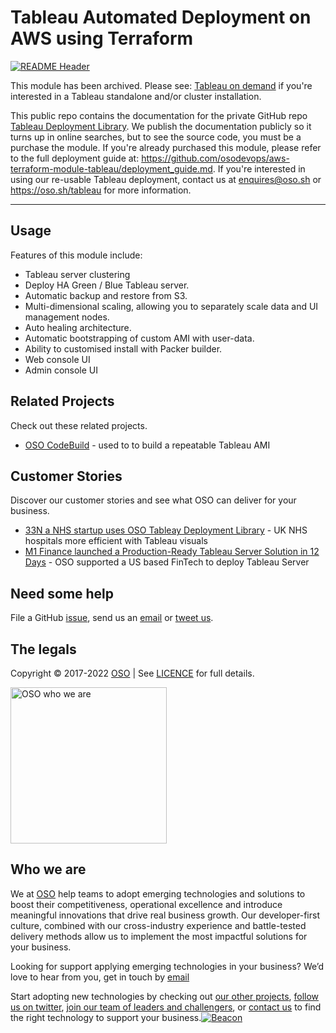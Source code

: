 
<!-- markdownlint-disable -->
# Tableau Automated Deployment on AWS using Terraform


<!-- markdownlint-restore -->

[![README Header][readme_header_img]][readme_header_link]

<!--




  ** DO NOT EDIT THIS FILE
  **
  ** This file was automatically generated by the `build-harness`.
  ** 1) Make all changes to `README.yaml`
  ** 2) Run `make init` (you only need to do this once)
  ** 3) Run`make readme` to rebuild this file.
  **
  ** (We maintain HUNDREDS of open source projects. This is how we maintain our sanity.)
  **





-->
This module has been archived. Please see: [Tableau on demand](https://tableauondemand.io) if you're interested in a Tableau standalone and/or cluster installation.

This public repo contains the documentation for the private GitHub repo [Tableau Deployment Library](https://github.com/osodevops/aws-terraform-module-tableau). We publish the documentation publicly so it turns up in online searches, but to see the source code, you must be a purchase the module. If you're already purchased this module, please refer to the full deployment guide at: https://github.com/osodevops/aws-terraform-module-tableau/deployment_guide.md. If you're interested in using our re-usable Tableau deployment, contact us at enquires@oso.sh or https://oso.sh/tableau for more information.

---






## Usage

Features of this module include:
  - Tableau server clustering
  - Deploy HA Green / Blue Tableau server.
  - Automatic backup and restore from S3.
  - Multi-dimensional scaling, allowing you to separately scale data and UI management nodes.
  - Auto healing architecture.
  - Automatic bootstrapping of custom AMI with user-data.
  - Ability to customised install with Packer builder.
  - Web console UI
  - Admin console UI








## Related Projects

Check out these related projects.

- [OSO CodeBuild](https://github.com/osodevops/aws-terraform-module-codebuild-packer) - used to to build a repeatable Tableau AMI



## Customer Stories

Discover our customer stories and see what OSO can deliver for your business.

- [33N a NHS startup uses OSO Tableay Deployment Library](https://oso.sh/case-studies/how-33n-enabled-real-time-nhs-data-visualisation/) - UK NHS hospitals more efficient with Tableau visuals
- [M1 Finance launched a Production-Ready Tableau Server Solution in 12 Days](https://oso.sh/case-studies/how-oso-helped-m1-to-launch-a-production-ready-tableau-server-solution-in-12-days/) - OSO supported a US based FinTech to deploy Tableau Server



## Need some help

File a GitHub [issue](https://github.com/osodevops/aws-terraform-module-tableau-public/issues), send us an [email][email] or [tweet us][twitter].

## The legals

Copyright © 2017-2022 [OSO](https://oso.sh) | See [LICENCE](LICENSE) for full details.

[<img src="https://oso-public-resources.s3.eu-west-1.amazonaws.com/oso-logo-green.png" alt="OSO who we are" width="250"/>](https://oso.sh/who-we-are/)

## Who we are

We at [OSO][website] help teams to adopt emerging technologies and solutions to boost their competitiveness, operational excellence and introduce meaningful innovations that drive real business growth. Our developer-first culture, combined with our cross-industry experience and battle-tested delivery methods allow us to implement the most impactful solutions for your business.

Looking for support applying emerging technologies in your business? We’d love to hear from you, get in touch by [email][email]

Start adopting new technologies by checking out [our other projects][github], [follow us on twitter][twitter], [join our team of leaders and challengers][careers], or [contact us][contact] to find the right technology to support your business.[![Beacon][beacon]][website]

  [logo]: https://oso-public-resources.s3.eu-west-1.amazonaws.com/oso-logo-green.png
  [website]: https://oso.sh?utm_source=github&utm_medium=readme&utm_campaign=osodevops/aws-terraform-module-tableau-public&utm_content=website
  [github]: https://github.com/osodevops?utm_source=github&utm_medium=readme&utm_campaign=osodevops/aws-terraform-module-tableau-public&utm_content=github
  [careers]: https://oso.sh/careers/?utm_source=github&utm_medium=readme&utm_campaign=osodevops/aws-terraform-module-tableau-public&utm_content=careers
  [contact]: https://oso.sh/contact/?utm_source=github&utm_medium=readme&utm_campaign=osodevops/aws-terraform-module-tableau-public&utm_content=contact
  [linkedin]: https://www.linkedin.com/company/oso-devops?utm_source=github&utm_medium=readme&utm_campaign=osodevops/aws-terraform-module-tableau-public&utm_content=linkedin
  [twitter]: https://twitter.com/osodevops?utm_source=github&utm_medium=readme&utm_campaign=osodevops/aws-terraform-module-tableau-public&utm_content=twitter
  [email]: mailto:enquiries@oso.sh?utm_source=github&utm_medium=readme&utm_campaign=osodevops/aws-terraform-module-tableau-public&utm_content=email
  [readme_header_img]: https://oso-public-resources.s3.eu-west-1.amazonaws.com/oso-animation.gif
  [readme_header_link]: https://oso.sh/what-we-do/?utm_source=github&utm_medium=readme&utm_campaign=osodevops/aws-terraform-module-tableau-public&utm_content=readme_header_link
  [beacon]: https://github-analyics.ew.r.appspot.com/G-WV0Q3HYW08/osodevops/aws-terraform-module-tableau-public?pixel&cs=github&cm=readme&an=aws-terraform-module-tableau-public
